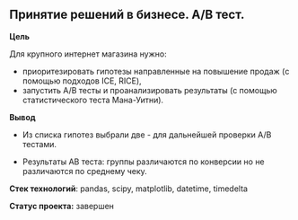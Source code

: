 ## **Принятие решений в бизнесе. A/B тест.** 

**Цель** 

Для крупного интернет магазина нужно:
* приоритезировать гипотезы направленные на повышение продаж (c помощью подходов ICE, RICE), 
* запустить А/В тесты и проанализировать результаты (с помощью статистического теста Мана-Уитни). 

**Вывод** 

* Из списка гипотез выбрали две - для дальнейшей проверки А/B тестами.

* Результаты АB теста: группы различаются по конверсии но не различаются по среднему чеку.

**Стек технологий**:
pandas, scipy, matplotlib, datetime, timedelta

**Статус проекта:**
завершен
